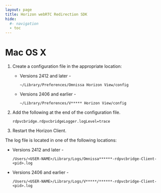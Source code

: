 ```yaml
---
layout: page
title: Horizon webRTC Redirection SDK
hide:
  #- navigation
  - toc
---
```


# Mac OS X

1.  Create a configuration file in the appropriate location:

    - Versions 2412 and later -  
        ```
        ~/Library/Preferences/Omnissa Horizon View/config
        ```
    - Versions 2406 and earlier -  
        ```
        ~/Library/Preferences/V***** Horizon View/config
        ```

2.  Add the following at the end of the configuration file.
    ```
    rdpvcbridge.rdpvcbridgeLogger.logLevel=trace
    ```

3.  Restart the Horizon Client.

The log file is located in one of the following locations:

- Versions 2412 and later -  
    ```
    /Users/<USER-NAME>/Library/Logs/Omnissa******-rdpvcbridge-Client-<pid>.log 
    ```
- Versions 2406 and earlier -  
    ```
    /Users/<USER-NAME>/Library/Logs/V*****/******-rdpvcbridge-Client-<pid>.log
    ```